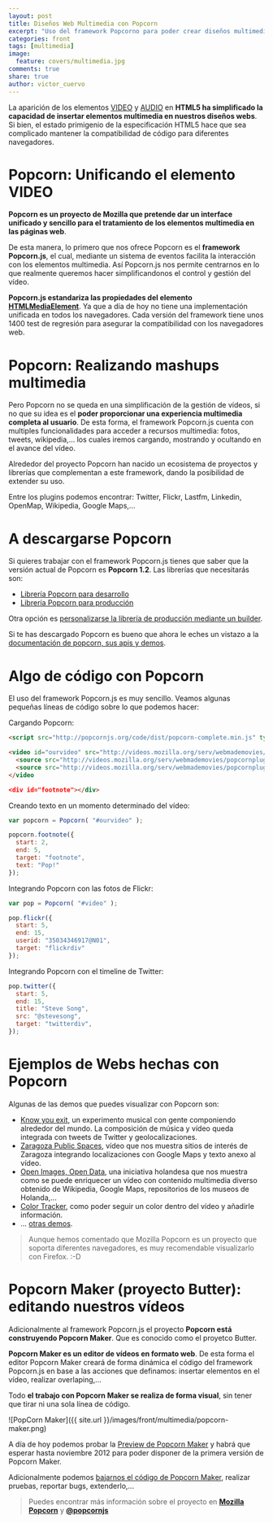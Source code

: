 ```yaml
---
layout: post
title: Diseños Web Multimedia con Popcorn
excerpt: "Uso del framework Popcorno para poder crear diseños multimedia basados en vídeo para tu web."
categories: front
tags: [multimedia]
image:
  feature: covers/multimedia.jpg
comments: true
share: true
author: victor_cuervo
---
```


La aparición de los elementos [VIDEO][video] y [AUDIO][audio] en **HTML5 ha simplificado la capacidad de insertar elementos multimedia en nuestros diseños webs**. Si bien, el estado primigenio de la especificación HTML5 hace que sea complicado mantener la compatibilidad de código para diferentes navegadores.

# Popcorn: Unificando el elemento VIDEO
**Popcorn es un proyecto de Mozilla que pretende dar un interface unificado y sencillo para el tratamiento de los elementos multimedia en las páginas web**.

De esta manera, lo primero que nos ofrece Popcorn es el **framework Popcorn.js**, el cual, mediante un sistema de eventos facilita la interacción con los elementos multimedia. Así Popcorn.js nos permite centrarnos en lo que realmente queremos hacer simplificandonos el control y gestión del vídeo.

**Popcorn.js estandariza las propiedades del elemento [HTMLMediaElement][mediaelement]**. Ya que a día de hoy no tiene una implementación unificada en todos los navegadores. Cada versión del framework tiene unos 1400 test de regresión para asegurar la compatibilidad con los navegadores web.

# Popcorn: Realizando mashups multimedia
Pero Popcorn no se queda en una simplificación de la gestión de vídeos, si no que su idea es el **poder proporcionar una experiencia multimedia completa al usuario**. De esta forma, el framework Popcorn.js cuenta con multiples funcionalidades para acceder a recursos multimedia: fotos, tweets, wikipedia,... los cuales iremos cargando, mostrando y ocultando en el avance del vídeo.

Alrededor del proyecto Popcorn han nacido un ecosistema de proyectos y librerías que complementan a este framework, dando la posibilidad de extender su uso.

Entre los plugins podemos encontrar: Twitter, Flickr, Lastfm, Linkedin, OpenMap, Wikipedia, Google Maps,...

# A descargarse Popcorn
Si quieres trabajar con el framework Popcorn.js tienes que saber que la versión actual de Popcorn es **Popcorn 1.2**. Las librerías que necesitarás son:

* <a title="Popcorn para desarrollo" href="http://popcornjs.org/code/dist/popcorn-complete.js">Librería Popcorn para desarrollo</a>
* <a title="Librería Popcorn para producción" href="http://popcornjs.org/code/dist/popcorn-complete.js">Librería Popcorn para producción</a>

Otra opción es [personalizarse la librería de producción mediante un builder][personalizarpopcorn].

Si te has descargado Popcorn es bueno que ahora le eches un vistazo a la [documentación de popcorn, sus apis y demos][popcorn].

# Algo de código con Popcorn
El uso del framework Popcorn.js es muy sencillo. Veamos algunas pequeñas líneas de código sobre lo que podemos hacer:

Cargando Popcorn:

~~~html
<script src="http://popcornjs.org/code/dist/popcorn-complete.min.js" type="text/javascript"></script>

<video id="ourvideo" src="http://videos.mozilla.org/serv/webmademovies/popcornplug.mp4" width="300" height="180">
  <source src="http://videos.mozilla.org/serv/webmademovies/popcornplug.ogv" />
  <source src="http://videos.mozilla.org/serv/webmademovies/popcornplug.webm" />
</video

<div id="footnote"></div>
~~~

Creando texto en un momento determinado del vídeo:

~~~javascript
var popcorn = Popcorn( "#ourvideo" );

popcorn.footnote({
  start: 2,
  end: 5,
  target: "footnote",
  text: "Pop!"
});
~~~

Integrando Popcorn con las fotos de Flickr:

~~~javascript
var pop = Popcorn( "#video" );

pop.flickr({
  start: 5,
  end: 15,
  userid: "35034346917@N01",
  target: "flickrdiv"
});
~~~

Integrando Popcorn con el timeline de Twitter:

~~~javascript
pop.twitter({
  start: 5,
  end: 15,
  title: "Steve Song",
  src: "@stevesong",
  target: "twitterdiv",
});
~~~

# Ejemplos de Webs hechas con Popcorn
Algunas de las demos que puedes visualizar con Popcorn son:


* [Know you exit][knowyourexit], un experimento musical con gente componiendo alrededor del mundo. La composición de música y vídeo queda integrada con tweets de Twitter y geolocalizaciones.
* [Zaragoza Public Spaces][zaragoza], vídeo que nos muestra sitios de interés de Zaragoza integrando localizaciones con Google Maps y texto anexo al vídeo.
* [Open Images, Open Data][openimages], una iniciativa holandesa que nos muestra como se puede enriquecer un vídeo con contenido multimedia diverso obtenido de Wikipedia, Google Maps, repositorios de los museos de Holanda,...
* [Color Tracker][colortracker], como poder seguir un color dentro del vídeo y añadirle información.
* ... [otras demos][otrasdemos].

>Aunque hemos comentado que Mozilla Popcorn es un proyecto que soporta diferentes navegadores, es muy recomendable visualizarlo con Firefox. :-D

# Popcorn Maker (proyecto Butter): editando nuestros vídeos
Adicionalmente al framework Popcorn.js el proyecto **Popcorn está construyendo Popcorn Maker**. Que es conocido como el proyetco Butter.

**Popcorn Maker es un editor de vídeos en formato web**. De esta forma el editor Popcorn Maker creará de forma dinámica el código del framework Popcorn.js en base a las acciones que definamos: insertar elementos en el vídeo, realizar overlaping,...

Todo **el trabajo con Popcorn Maker se realiza de forma visual**, sin tener que tirar ni una sola línea de código.

![PopCorn Maker]({{ site.url }}/images/front/multimedia/popcorn-maker.png)

A día de hoy podemos probar la [Preview de Popcorn Maker][popcornpreview] y habrá que esperar hasta noviembre 2012 para poder disponer de la primera versión de Popcorn Maker.

Adicionalmente podemos [bajarnos el código de Popcorn Maker][popcorncodigo], realizar pruebas, reportar bugs, extenderlo,...

> Puedes encontrar más información sobre el proyecto en **[Mozilla Popcorn][popcornmozilla]** y **[@popcornjs][popcorntwitter]**

[video]: http://w3api.com/wiki/HTML5:VIDEO
[audio]: http://w3api.com/wiki/HTML5:AUDIO
[mediaelement]: http://w3api.com/wiki/DOM:HTMLMediaElement
[personalizarpopcorn]: http://mozillapopcorn.org/build-tool/
[popcorn]: http://popcornjs.org/
[knowyourexit]: http://www.robmorrismusic.com/knowyourexit/
[zaragoza]: http://www.samuelnegredo.com/zaragoza-public-spaces/gran-via.htm
[openimages]: http://rdbg.tuxic.nl:4444/apps/openbeelden
[colortracker]: http://anavallasuiza.com/popcorn/
[otrasdemos]: http://popcornjs.org/demos
[popcornpreview]: http://mozillapopcorn.org/popcorn-maker/
[popcorncodigo]: https://github.com/mozilla/butter
[popcorntwitter]:https://twitter.com/popcornjs
[popcornmozilla]: http://mozillapopcorn.org
